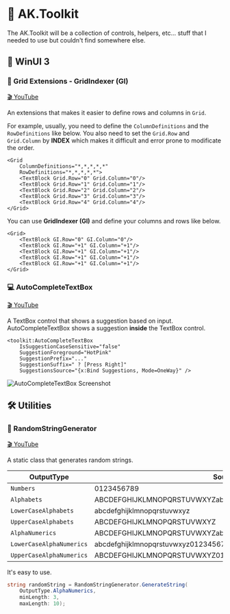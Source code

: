 # 🧰 AK.Toolkit

The AK.Toolkit will be a collection of controls, helpers, etc... stuff that I needed to use but couldn't find somewhere else.

## 🔵 WinUI 3

### 🏁 Grid Extensions - GridIndexer (GI)
[🎬 YouTube](https://youtu.be/akqjnqsy-ME)

An extensions that makes it easier to define rows and columns in `Grid`.

For example, usually, you need to define the `ColumnDefinitions` and the `RowDefinitions` like below. You also need to set the `Grid.Row` and `Grid.Column` by **INDEX** which makes it difficult and error prone to modificate the order.

```xaml
<Grid
    ColumnDefinitions="*,*,*,*,*"
    RowDefinitions="*,*,*,*,*">
    <TextBlock Grid.Row="0" Grid.Column="0"/>
    <TextBlock Grid.Row="1" Grid.Column="1"/>
    <TextBlock Grid.Row="2" Grid.Column="2"/>
    <TextBlock Grid.Row="3" Grid.Column="3"/>
    <TextBlock Grid.Row="4" Grid.Column="4"/>
</Grid>

```

You can use **GridIndexer (GI)** and define your columns and rows like below.

```xaml
<Grid>
    <TextBlock GI.Row="0" GI.Column="0"/>
    <TextBlock GI.Row="+1" GI.Column="+1"/>
    <TextBlock GI.Row="+1" GI.Column="+1"/>
    <TextBlock GI.Row="+1" GI.Column="+1"/>
    <TextBlock GI.Row="+1" GI.Column="+1"/>
</Grid>
```

### 💻 AutoCompleteTextBox
[🎬 YouTube](https://youtu.be/G17jbGSXLnk)

A TextBox control that shows a suggestion based on input.
AutoCompleteTextBox shows a suggestion **inside** the TextBox control.

```xaml
<toolkit:AutoCompleteTextBox
    IsSuggestionCaseSensitive="false"
    SuggestionForeground="HotPink"
    SuggestionPrefix="..."
    SuggestionSuffix=" ? [Press Right]"
    SuggestionsSource="{x:Bind Suggestions, Mode=OneWay}" />
```

![AutoCompleteTextBox Screenshot](Assets/auto-complete-textbox-sample-screenshot.png)

## 🛠️ Utilities

### 🧩 RandomStringGenerator
[🎬 YouTube](https://youtu.be/G17jbGSXLnk)

A static class that generates random strings.

| OutputType               | Source                                                         |
| ------------------------ | -------------------------------------------------------------- |
| `Numbers`                | 0123456789                                                     |
| `Alphabets`              | ABCDEFGHIJKLMNOPQRSTUVWXYZabcdefghijklmnopqrstuvwxyz           |
| `LowerCaseAlphabets`     | abcdefghijklmnopqrstuvwxyz                                     |
| `UpperCaseAlphabets`     | ABCDEFGHIJKLMNOPQRSTUVWXYZ                                     |
| `AlphaNumerics`          | ABCDEFGHIJKLMNOPQRSTUVWXYZabcdefghijklmnopqrstuvwxyz0123456789 |
| `LowerCaseAlphaNumerics` | abcdefghijklmnopqrstuvwxyz0123456789                           |
| `UpperCaseAlphaNumerics` | ABCDEFGHIJKLMNOPQRSTUVWXYZ0123456789                           |

It's easy to use.

```csharp
string randomString = RandomStringGenerator.GenerateString(
    OutputType.AlphaNumerics,
    minLength: 3,
    maxLength: 10);
```
